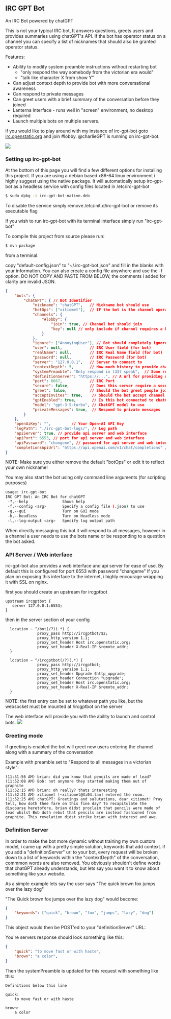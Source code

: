 ## IRC GPT Bot

An IRC Bot powered by chatGPT

This is not your typical IRC bot, It answers questions, greets users and provides summaries using chatGPT's API. If the bot has operator status on a channel you can specify a list of nicknames that should also be granted operator status.

Features:
 * Ability to modify system preamble instructions without restarting bot
    * "only respond the way somebody from the victorian era would"
    * "talk like character X from show Y"
 * Can adjust context depth to provide bot with more conversational awareness
 * Can respond to private messages
 * Can greet users with a brief summary of the conversation before they joined
 * Lanterna Interface - runs well in "screen" environment, no desktop required
 * Launch multiple bots on multiple servers.

if you would like to play around with my instance of irc-gpt-bot goto <a href="https://irc.openstatic.org/">irc.openstatic.org</a> and join #lobby. @charlieGPT is running on irc-gpt-bot.

![](https://openstatic.org/projects/ircgptbot/irc-gpt-bot-ss.png)

### Setting up irc-gpt-bot
At the bottom of this page you will find a few different options for installing this project. If you are using a debian based x86-64 linux environment i highly suggest using the native package. 
It will automatically setup irc-gpt-bot as a headless service with config files located in /etc/irc-gpt-bot

```bash
$ sudo dpkg -i irc-gpt-bot-native.deb
```
To disable the service simply remove /etc/init.d/irc-gpt-bot or remove its executable flag

If you wish to run irc-gpt-bot with its terminal interface simply run "irc-gpt-bot"

To compile this project from source please run:
```bash
$ mvn package
```
from a terminal.

copy "default-config.json" to "~/.irc-gpt-bot.json" and fill in the blanks with your information. You can also create a config file anywhere and use the -f option.
DO NOT COPY AND PASTE FROM BELOW, the comments i added for clarity are invalid JSON.

```json
{
    "bots": {
        "chatGPT": { // Bot Identifier
            "nickname": "chatGPT",   // Nickname bot should use
            "botOps": ["xitiomet"],  // IF the bot is the channel operator, what other operators should get op status?
            "channels": {
                "#lobby": {
                    "join": true, // Channel bot should join
                    "key": null // only include if channel requires a key
                }
            },  
            "ignore": ["AnnoyingUser"], // Bot should completely ignore these nicknames (can be used for other bots or abusive users)
            "user": null,            // IRC User field (for bot)
            "realName": null,        // IRC Real Name field (for bot)
            "password": null,        // IRC Password (for bot)
            "server": "127.0.0.1",   // Server to connect to
            "contextDepth": 5,       // How much history to provide chatGPT for context
            "systemPreamble": "Only respond in l33t speak",  // Some rules for chatGPT to follow
            "definitionServer": "https://...", // A url for providing dynamic context to the systemPreamble
            "port": 6667,            // IRC Port
            "secure": false,         // Does this server require a secure connection
            "greet": false,          // Should the bot greet people joining the channel?
            "acceptInvites": true,    // Should the bot accept channel invites?
            "gptEnabled": true,       // Is this bot connected to chatGPT (set to false for api only bot)
            "model": "gpt-3.5-turbo", // ChatGPT model to use
            "privateMessages": true,  // Respond to private messages
        }
    },
    "openAiKey": "",         // Your Open-AI API Key
    "logPath": "./irc-gpt-bot-logs/", // Log path
    "apiServer": true, // provide api server and web interface
    "apiPort": 6553, // port for api server and web interface
    "apiPassword": "changeme", // password for api server and web interface
    "completionsApiUrl": "https://api.openai.com/v1/chat/completions" //optional for local ai server can also be in bot config
}
```
NOTE: Make sure you either remove the default "botOps" or edit it to reflect your own nickname!

You may also start the bot using only command line arguments (for scripting purposes)
```bash
usage: irc-gpt-bot
IRC GPT Bot: An IRC Bot for chatGPT
 -?,--help               Shows help
 -f,--config <arg>       Specify a config file (.json) to use
 -g,--gui                Turn on GUI mode
 -h,--headless           Turn on Headless mode
 -l,--log-output <arg>   Specify log output path
```

When directly messaging this bot it will respond to all messages, however in a channel a user needs to use the bots name or be responding to a question the bot asked.

### API Server / Web interface

irc-gpt-bot also provides a web interface and api server for ease of use. By default this is configured for port 6553 with password "changeme"
If you plan on exposing this interface to the internet, i highly encourage wrapping it with SSL on nginx.

first you should create an upstream for ircgptbot
```
upstream ircgptbot {
   server 127.0.0.1:6553;
}
```

then in the server section of your config
```
  location ~ ^/bot(/?)(.*) {
              proxy_pass http://ircgptbot/$2;
              proxy_http_version 1.1;
              proxy_set_header Host irc.openstatic.org;
              proxy_set_header X-Real-IP $remote_addr;
  }

  location ~ ^/ircgptbot(/?)(.*) {
              proxy_pass http://ircgptbot;
              proxy_http_version 1.1;
              proxy_set_header Upgrade $http_upgrade;
              proxy_set_header Connection "upgrade";
              proxy_set_header Host irc.openstatic.org;
              proxy_set_header X-Real-IP $remote_addr;
  }
```
NOTE: the first entry can be set to whatever path you like, but the websocket must be mounted at /ircgptbot on the server

The web interface will provide you with the ability to launch and control bots.
![](https://openstatic.org/projects/ircgptbot/ircgptweb.png)

### Greeting mode
if greeting is enabled the bot will greet new users entering the channel along with a summary of the conversation

Example with preamble set to "Respond to all messages in a victorian style":
```text
(11:51:56 AM) brian: did you know that pencils are made of lead?
(11:52:08 AM) Bob: not anymore they started making them out of graphite
(11:52:15 AM) brian: oh really? thats interesting
(11:52:21 AM) xitiomet [~xitiomet@Xi04.lan] entered the room.
(11:52:25 AM) chatGPT: Greetings and salutations, dear xitiomet! Pray tell, how doth thee fare on this fine day? To recapitulate the discourse heretofore, brian didst proclaim that pencils were made of lead whilst Bob doth rebut that pencils are instead fashioned from graphite. This revelation didst strike brian with interest and awe.
```


### Definition Server
In order to make the bot more dynamic without training my own custom model, i came up with a pretty simple solution, keywords that add context.
if you add a "definitionServer" url to your bot, every request will be broken down to a list of keywords within the "contextDepth" of the conversation, commmon words are also removed.
You obviously shouldn't define words that chatGPT already understands, but lets say you want it to know about something like your website.


As a simple example lets say the user says "The quick brown fox jumps over the lazy dog"

"The Quick brown fox jumps over the lazy dog" would become:

```json
{
    "keywords": ["quick", "brown", "fox", "jumps", "lazy", "dog"]
}
```
This object would then be POST'ed to your "definitionServer" URL:

You're servers response should look something like this:
```json
{
    "quick": "to move fast or with haste",
    "brown": "a color",
}
```

Then the systemPreamble is updated for this request with something like this:
```text
Definitions below this line

quick:
    to move fast or with haste

brown:
    a color
```
